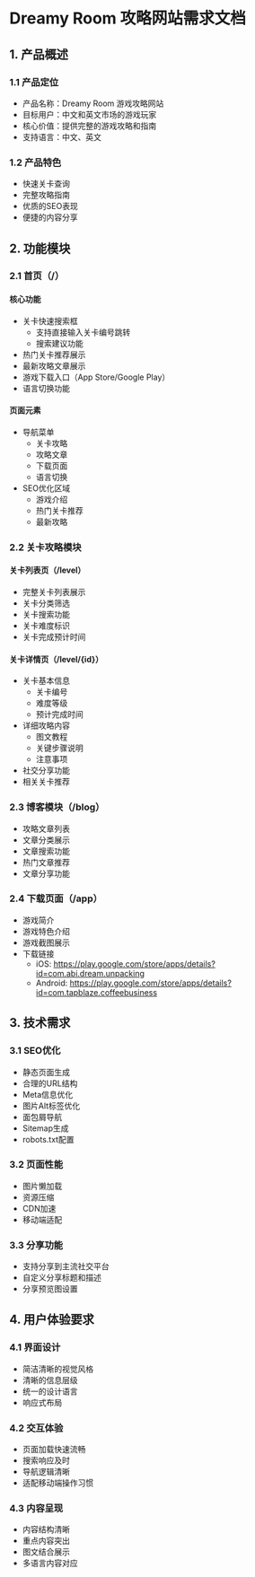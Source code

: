 # Dreamy Room 攻略网站需求文档

## 1. 产品概述
### 1.1 产品定位
- 产品名称：Dreamy Room 游戏攻略网站
- 目标用户：中文和英文市场的游戏玩家
- 核心价值：提供完整的游戏攻略和指南
- 支持语言：中文、英文

### 1.2 产品特色
- 快速关卡查询
- 完整攻略指南
- 优质的SEO表现
- 便捷的内容分享

## 2. 功能模块

### 2.1 首页（/）
#### 核心功能
- 关卡快速搜索框
  - 支持直接输入关卡编号跳转
  - 搜索建议功能
- 热门关卡推荐展示
- 最新攻略文章展示
- 游戏下载入口（App Store/Google Play）
- 语言切换功能

#### 页面元素
- 导航菜单
  - 关卡攻略
  - 攻略文章
  - 下载页面
  - 语言切换
- SEO优化区域
  - 游戏介绍
  - 热门关卡推荐
  - 最新攻略

### 2.2 关卡攻略模块
#### 关卡列表页（/level）
- 完整关卡列表展示
- 关卡分类筛选
- 关卡搜索功能
- 关卡难度标识
- 关卡完成预计时间

#### 关卡详情页（/level/{id}）
- 关卡基本信息
  - 关卡编号
  - 难度等级
  - 预计完成时间
- 详细攻略内容
  - 图文教程
  - 关键步骤说明
  - 注意事项
- 社交分享功能
- 相关关卡推荐

### 2.3 博客模块（/blog）
- 攻略文章列表
- 文章分类展示
- 文章搜索功能
- 热门文章推荐
- 文章分享功能

### 2.4 下载页面（/app）
- 游戏简介
- 游戏特色介绍
- 游戏截图展示
- 下载链接
  - iOS: https://play.google.com/store/apps/details?id=com.abi.dream.unpacking
  - Android: https://play.google.com/store/apps/details?id=com.tapblaze.coffeebusiness

## 3. 技术需求

### 3.1 SEO优化
- 静态页面生成
- 合理的URL结构
- Meta信息优化
- 图片Alt标签优化
- 面包屑导航
- Sitemap生成
- robots.txt配置

### 3.2 页面性能
- 图片懒加载
- 资源压缩
- CDN加速
- 移动端适配

### 3.3 分享功能
- 支持分享到主流社交平台
- 自定义分享标题和描述
- 分享预览图设置

## 4. 用户体验要求

### 4.1 界面设计
- 简洁清晰的视觉风格
- 清晰的信息层级
- 统一的设计语言
- 响应式布局

### 4.2 交互体验
- 页面加载快速流畅
- 搜索响应及时
- 导航逻辑清晰
- 适配移动端操作习惯

### 4.3 内容呈现
- 内容结构清晰
- 重点内容突出
- 图文结合展示
- 多语言内容对应
